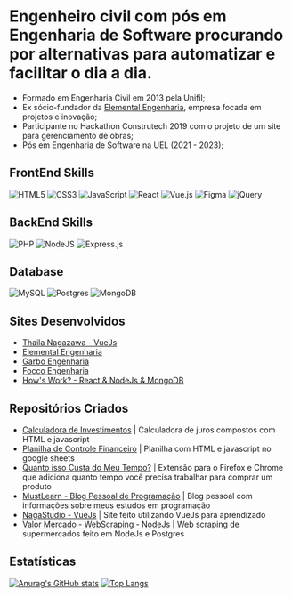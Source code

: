 # Engenheiro civil com pós em Engenharia de Software procurando por alternativas para automatizar e facilitar o dia a dia.

 - Formado em Engenharia Civil em 2013 pela Unifil;
 - Ex sócio-fundador da [Elemental Engenharia](https://elementalengenharia.com), empresa focada em projetos e inovação;
 - Participante no Hackathon Construtech 2019 com o projeto de um site para gerenciamento de obras;
 - Pós em Engenharia de Software na UEL (2021 - 2023);

## FrontEnd Skills

![HTML5](https://img.shields.io/badge/html5-%23E34F26.svg?style=for-the-badge&logo=html5&logoColor=white)
![CSS3](https://img.shields.io/badge/css3-%231572B6.svg?style=for-the-badge&logo=css3&logoColor=white)
![JavaScript](https://img.shields.io/badge/javascript-%23323330.svg?style=for-the-badge&logo=javascript&logoColor=%23F7DF1E)
![React](https://img.shields.io/badge/react-%2320232a.svg?style=for-the-badge&logo=react&logoColor=%2361DAFB)
![Vue.js](https://img.shields.io/badge/vuejs-%2335495e.svg?style=for-the-badge&logo=vuedotjs&logoColor=%234FC08D)
![Figma](https://img.shields.io/badge/figma-%23F24E1E.svg?style=for-the-badge&logo=figma&logoColor=white)
![jQuery](https://img.shields.io/badge/jquery-%230769AD.svg?style=for-the-badge&logo=jquery&logoColor=white)

## BackEnd Skills

![PHP](https://img.shields.io/badge/php-%23777BB4.svg?style=for-the-badge&logo=php&logoColor=white)
![NodeJS](https://img.shields.io/badge/node.js-6DA55F?style=for-the-badge&logo=node.js&logoColor=white)
![Express.js](https://img.shields.io/badge/express.js-%23404d59.svg?style=for-the-badge&logo=express&logoColor=%2361DAFB)

## Database
![MySQL](https://img.shields.io/badge/mysql-%2300f.svg?style=for-the-badge&logo=mysql&logoColor=white)
![Postgres](https://img.shields.io/badge/postgres-%23316192.svg?style=for-the-badge&logo=postgresql&logoColor=white)
![MongoDB](https://img.shields.io/badge/MongoDB-%234ea94b.svg?style=for-the-badge&logo=mongodb&logoColor=white)


 ## Sites Desenvolvidos
 - [Thaila Nagazawa - VueJs](https://thailanagazawa.com.br)
 - [Elemental Engenharia](https://elementalengenharia.com)
 - [Garbo Engenharia](https://garboengenharia.com.br)
 - [Focco Engenharia](https://foccoengenharia.com.br)
 - [How's Work? - React & NodeJs & MongoDB](https://howswork.pages.dev/) 

 ## Repositórios Criados
 - [Calculadora de Investimentos](https://github.com/willmustafa/Calculadora-Investimentos) | Calculadora de juros compostos com HTML e javascript
 - [Planilha de Controle Financeiro](https://github.com/willmustafa/money-controle-financeiro) | Planilha com HTML e javascript no google sheets
 - [Quanto isso Custa do Meu Tempo?](https://github.com/willmustafa/QuantoCustaDoMeuTempo) | Extensão para o Firefox e Chrome que adiciona quanto tempo você precisa trabalhar para comprar um produto
 - [MustLearn - Blog Pessoal de Programação](https://github.com/willmustafa/learning) | Blog pessoal com informações sobre meus estudos em programação
 - [NagaStudio - VueJs](https://github.com/willmustafa/NagaStudio-VUE) | Site feito utilizando VueJs para aprendizado
 - [Valor Mercado - WebScraping - NodeJs](https://github.com/willmustafa/ValorMercado-WebScraping) | Web scraping de supermercados feito em NodeJs e Postgres

## Estatísticas

[![Anurag's GitHub stats](https://github-readme-stats.vercel.app/api?username=willmustafa&show_icons=true&theme=dark)](https://github.com/anuraghazra/github-readme-stats)
[![Top Langs](https://github-readme-stats.vercel.app/api/top-langs/?username=willmustafa&layout=compact&theme=dark)](https://github.com/anuraghazra/github-readme-stats)

